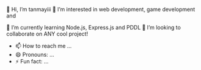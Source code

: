 👋 Hi, I’m tanmayiii
👀 I’m interested in web development, game development and 

🌱 I’m currently learning Node.js, Express.js and PDDL
💞️ I’m looking to collaborate on ANY cool project!
- 📫 How to reach me ...
- 😄 Pronouns: ...
- ⚡ Fun fact: ...

<!---
tanmaayiiiii/tanmaayiiiii is a ✨ special ✨ repository because its `README.md` (this file) appears on your GitHub profile.
You can click the Preview link to take a look at your changes.
--->
